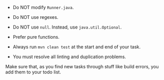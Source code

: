 - Do NOT modify `Runner.java`.
- Do NOT use regexes.
- Do NOT use `null`. Instead, use `java.util.Optional`.

- Prefer pure functions.

- Always run `mvn clean test` at the start and end of your task.

- You must resolve all linting and duplication problems.

Make sure that, as you find new tasks through stuff like build errors, you add them to your todo list.